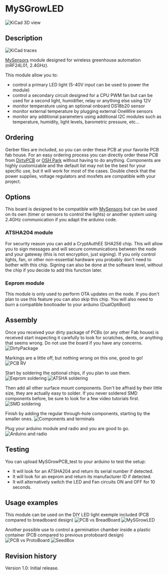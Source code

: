 MySGrowLED
==========

![KiCad 3D view](https://raw.githubusercontent.com/emc2cube/MySGrowLED/master/img/MySGrowLED_3D.jpg)

Description
-----------

![KiCad traces](https://raw.githubusercontent.com/emc2cube/MySGrowLED/master/img/MySGrowLED_traces.jpg)

[MySensors](http://www.mysensors.org) module designed for wireless greenhouse automation (nRF24L01, 2.4GHz).

This module allow you to:
- control a primary LED light (5-40V input can be used to power the module)
- control a secondary circuit designed for a CPU PWM fan but can be used for a second light, humidifier, relay or anything else using 12V
- monitor temperature using an optional onboard DS18b20 sensor
- monitor external temperature by plugging external OneWire sensors
- monitor any additional parameters using additional I2C modules such as temperature, humidity, light levels, barometric pressure, etc...

Ordering
--------
Gerber files are included, so you can order these PCB at your favorite PCB fab house.
For an easy ordering process you can directly order these PCB from [DirtyPCB](http://dirtypcbs.com/view.php?share=19108&accesskey=2ba6d152bdb819f09c5eb2b8370af154) or [OSH Park](https://oshpark.com/shared_projects/yTV72xyU) without having to do anything.
Components are highly customizable and the default list may not be the best for your specific use, but it will work for most of the cases. Double check that the power supplies, voltage regulators and mosfets are compatible with your project.


Options
-------
This board is designed to be compatible with [MySensors](http://www.mysensors.org) but can be used on its own (timer or sensors to control the lights) or another system using 2.4GHz communication if you adapt the arduino code.

### ATSHA204 module
For security reason you can add a CryptAuthEE SHA256 chip. This will allow you to sign messages and will secure communications between the node and your gateway (this is not encryption, just signing).
If you only control lights, fan, or other non-essential hardware you probably don't need to bother with this chip.
Signing can also be done at the software level, without the chip if you decide to add this function later.

### Eeprom module
This module is only used to perform OTA updates on the node. If you don't plan to use this feature you can also skip this chip.
You will also need to burn a compatible bootloader to your arduino (DualOptiBoot)


Assembly
--------

Once you received your dirty package of PCBs (or any other Fab house) is received start inspecting it carefully to look for scratches, dents, or anything that seems wrong. Do not use the board if you have any concerns.
![DirtyPackage](https://raw.githubusercontent.com/emc2cube/MySGrowLED/master/img/PCB1.jpg)

Markings are a little off, but nothing wrong on this one, good to go!
![PCB RV](https://raw.githubusercontent.com/emc2cube/MySGrowLED/master/img/PCB2.jpg)

Start by soldering the optional chips, if you plan to use them.
![Eeprom soldering](https://raw.githubusercontent.com/emc2cube/MySGrowLED/master/img/PCB3.jpg)
![ATSHA soldering](https://raw.githubusercontent.com/emc2cube/MySGrowLED/master/img/PCB4.jpg)

Then add all other surface mount components. Don't be affraid by their little size, they are actually easy to solder. If you never soldered SMD components before, be sure to look for a few video tutorials first.
![SMD soldering](https://raw.githubusercontent.com/emc2cube/MySGrowLED/master/img/PCB5.jpg)

Finish by adding the regular through-hole components, starting by the smaller ones.
![Components and terminals](https://raw.githubusercontent.com/emc2cube/MySGrowLED/master/img/PCB6.jpg)

Plug your arduino module and radio and you are good to go.
![Arduino and radio](https://raw.githubusercontent.com/emc2cube/MySGrowLED/master/img/PCB7.jpg)


Testing
-------

You can upload MySGrowPCB_test to your arduino to test the setup:
- It will look for an ATSHA204 and return its serial number if detected.
- It will look for an eeprom and return its manufacturer ID if detected.
- It will alternatively switch the LED and Fan circuits ON and OFF for 10 seconds.


Usage examples
--------------

This module can be used on the DIY LED light exemple included (PCB compared to breadboard design)
![PCB vs BreadBoard](https://raw.githubusercontent.com/emc2cube/MySGrowLED/master/img/PCB9.jpg)
![MySGrowLED](https://raw.githubusercontent.com/emc2cube/MySGrowLED/master/img/PCB9.jpg)

Another possible use to control a germination chamber inside a plastic container (PCB compared to previous protoboard design) 
![PCB vs ProtoBoard](https://raw.githubusercontent.com/emc2cube/MySGrowLED/master/img/PCB10.jpg)
![SeedBox](https://raw.githubusercontent.com/emc2cube/MySGrowLED/master/img/PCB11.jpg)

Revision history
----------------

Version 1.0: Initial release.
